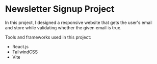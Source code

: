 # Newsletter Signup Project

In this project, I designed a responsive website that gets the user's email and store while validating whether the given email is true.

Tools and frameworks used in this project:
- React.js
- TailwindCSS
- Vite
